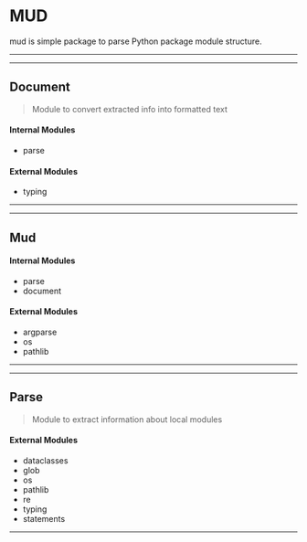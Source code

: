 # MUD
mud is simple package to parse Python package module structure.

------
------
## Document
> Module to convert extracted info into formatted text
#### Internal Modules
 * parse
#### External Modules
 * typing
------
------
## Mud
#### Internal Modules
 * parse
 * document
#### External Modules
 * argparse
 * os
 * pathlib
------
------
## Parse
> Module to extract information about local modules
#### External Modules
 * dataclasses
 * glob
 * os
 * pathlib
 * re
 * typing
 * statements
------